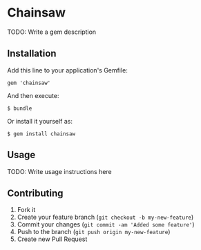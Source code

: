 # Chainsaw

TODO: Write a gem description

## Installation

Add this line to your application's Gemfile:

    gem 'chainsaw'

And then execute:

    $ bundle

Or install it yourself as:

    $ gem install chainsaw

## Usage

TODO: Write usage instructions here

## Contributing

1. Fork it
2. Create your feature branch (`git checkout -b my-new-feature`)
3. Commit your changes (`git commit -am 'Added some feature'`)
4. Push to the branch (`git push origin my-new-feature`)
5. Create new Pull Request
